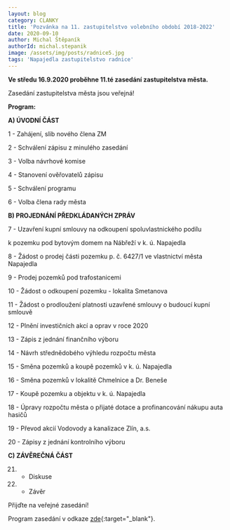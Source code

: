 ```yaml
---
layout: blog
category: CLANKY
title: 'Pozvánka na 11. zastupitelstvo volebního období 2018-2022'
date: 2020-09-10
author: Michal Štěpaník
authorId: michal.stepanik
image: /assets/img/posts/radnice5.jpg
tags: 'Napajedla zastupitelstvo radnice'
---
```


**Ve středu 16.9.2020 proběhne 11.té zasedání zastupitelstva města.** 

Zasedání zastupitelstva města jsou veřejná!




**Program:**

**A) ÚVODNÍ ČÁST**

 1 - Zahájení, slib nového člena ZM
 
 2 - Schválení zápisu z minulého zasedání
 
 3 - Volba návrhové komise
 
 4 - Stanovení ověřovatelů zápisu
 
 5 - Schválení programu
 
 6 - Volba člena rady města
 
 
**B) PROJEDNÁNÍ PŘEDKLÁDANÝCH ZPRÁV**

 7 - Uzavření kupní smlouvy na odkoupení spoluvlastnického podílu
 
 k pozemku pod bytovým domem na Nábřeží v k. ú. Napajedla
 
 8 - Žádost o prodej části pozemku p. č. 6427/1 ve vlastnictví města Napajedla
 
 9 - Prodej pozemků pod trafostanicemi
 
10 - Žádost o odkoupení pozemku - lokalita Smetanova

11 - Žádost o prodloužení platnosti uzavřené smlouvy o budoucí kupní smlouvě

12 - Plnění investičních akcí a oprav v roce 2020

13 - Zápis z jednání finančního výboru

14 - Návrh střednědobého výhledu rozpočtu města

15 - Směna pozemků a koupě pozemků v k. ú. Napajedla

16 - Směna pozemků v lokalitě Chmelnice a Dr. Beneše

17 - Koupě pozemku a objektu v k. ú. Napajedla

18 - Úpravy rozpočtu města o přijaté dotace a profinancování nákupu auta hasičů

19 - Převod akcií Vodovody a kanalizace Zlín, a.s.

20 - Zápisy z jednání kontrolního výboru

**C) ZÁVĚREČNÁ ČÁST**

21. - Diskuse

22. - Závěr


Přijďte na veřejné zasedání! 



Program zasedání v odkaze [zde](https://www.napajedla.cz/e_download.php?file=data/uredni_deska/obsah1919_11.pdf&original=ZM%20pozv.verejne%2016.09.2020.pdf){:target="_blank"}.

 


